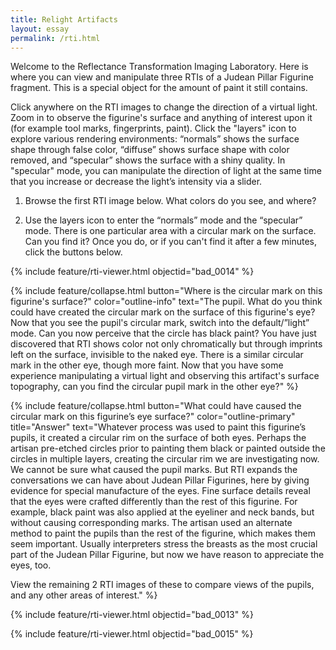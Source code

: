 ```yaml
---
title: Relight Artifacts
layout: essay
permalink: /rti.html
---
```


Welcome to the Reflectance Transformation Imaging Laboratory. Here is where you can view and manipulate three RTIs of a Judean Pillar Figurine fragment. This is a special object for the amount of paint it still contains. 

Click anywhere on the RTI images to change the direction of a virtual light. Zoom in to observe the figurine's surface and anything of interest upon it (for example tool marks, fingerprints, paint). Click the "layers" icon to explore various rendering environments: “normals” shows the surface shape through false color, “diffuse” shows surface shape with color removed, and “specular” shows the surface with a shiny quality. In "specular" mode, you can manipulate the direction of light at the same time that you increase or decrease the light’s intensity via a slider.

1) Browse the first RTI image below. What colors do you see, and where?

2) Use the layers icon to enter the “normals” mode and the “specular” mode. There is one particular area with a circular mark on the surface. Can you find it? Once you do, or if you can't find it after a few minutes, click the buttons below.

{% include feature/rti-viewer.html objectid="bad_0014" %}

{% include feature/collapse.html button="Where is the circular mark on this figurine's surface?" color="outline-info" text="The pupil. What do you think could have created the circular mark on the surface of this figurine's eye? Now that you see the pupil's circular mark, switch into the default/”light” mode. Can you now perceive that the circle has black paint? You have just discovered that RTI shows color not only chromatically but through imprints left on the surface, invisible to the naked eye. There is a similar circular mark in the other eye, though more faint. Now that you have some experience manipulating a virtual light and observing this artifact's surface topography, can you find the circular pupil mark in the other eye?" %}

{% include feature/collapse.html button="What could have caused the circular mark on this figurine’s eye surface?" color="outline-primary" title="Answer" text="Whatever process was used to paint this figurine’s pupils, it created a circular rim on the surface of both eyes. Perhaps the artisan pre-etched circles prior to painting them black or painted outside the circles in multiple layers, creating the circular rim we are investigating now. We cannot be sure what caused the pupil marks. But RTI expands the conversations we can have about Judean Pillar Figurines, here by giving evidence for special manufacture of the eyes. Fine surface details reveal that the eyes were crafted differently than the rest of this figurine. For example, black paint was also applied at the eyeliner and neck bands, but without causing corresponding marks. The artisan used an alternate method to paint the pupils than the rest of the figurine, which makes them seem important. Usually interpreters stress the breasts as the most crucial part of the Judean Pillar Figurine, but now we have reason to appreciate the eyes, too. 

View the remaining 2 RTI images of these to compare views of the pupils, and any other areas of interest." %}
   
{% include feature/rti-viewer.html objectid="bad_0013" %}

{% include feature/rti-viewer.html objectid="bad_0015" %}
